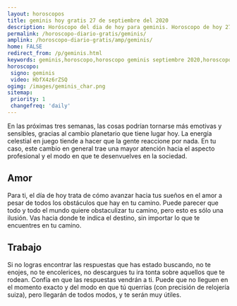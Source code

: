 ```yaml
---
layout: horoscopos
title: geminis hoy gratis 27 de septiembre del 2020 
description: Horóscopo del dia de hoy para geminis. Horoscopo de hoy 27 de septiembre del 2020. Las predicciones de amor, trabajo, vida personal gratis.
permalink: /horoscopo-diario-gratis/geminis/
amplink: /horoscopo-diario-gratis/amp/geminis/
home: FALSE
redirect_from: /p/geminis.html
keywords: geminis,horoscopo,horoscopo geminis septiembre 2020,horoscopo geminis hoy,tarot geminis septiembre 2020,horoscopo geminis,tarot geminis hoy,horoscopo de hoy,horoscopo diario,tarot del amor,horoscopo de hoy geminis,horoscopo diario del tarot, Horoscopo de hoy geminis 27 de septiembre del 2020,horóscopo del día,signos zodiacales 2020, el horoscopo de hoy
horoscopo:
 signo: geminis
 video: HbfX4z6rZSQ
ogimg: /images/geminis_char.png
sitemap:
 priority: 1
 changefreq: 'daily'
---
```



En las próximas tres semanas, las cosas podrían tornarse más emotivas y sensibles, gracias al cambio planetario que tiene lugar hoy. La energía celestial en juego tiende a hacer que la gente reaccione por nada. En tu caso, este cambio en general trae una mayor atención hacia el aspecto profesional y el modo en que te desenvuelves en la sociedad.

## Amor

Para ti, el día de hoy trata de cómo avanzar hacia tus sueños en el amor a pesar de todos los obstáculos que hay en tu camino. Puede parecer que todo y todo el mundo quiere obstaculizar tu camino, pero esto es sólo una ilusión. Vas hacia donde te indica el destino, sin importar lo que te encuentres en tu camino.

## Trabajo

Si no logras encontrar las respuestas que has estado buscando, no te enojes, no te encolerices, no descargues tu ira tonta sobre aquellos que te rodean. Confía en que las respuestas vendrán a ti. Puede que no lleguen en el momento exacto y del modo en que tú querrías (con precisión de relojería suiza), pero llegarán de todos modos, y te serán muy útiles.